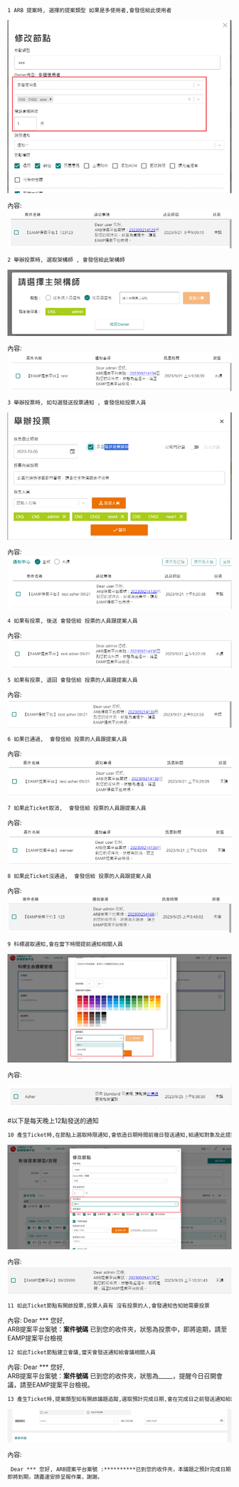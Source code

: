 ``` sh
1 ARB 提案時, 選擇的提案類型 如果是多使用者,會發信給此使用者
```

![](pic/Pasted%20image%2020230921171408.png)

內容:
![](pic/Pasted%20image%2020230921171535.png)

``` sh
2 舉辦投票時, 選取架構師 , 會發信給此架構師
```

![](pic/Pasted%20image%2020230921173831.png)

內容:
![](pic/Pasted%20image%2020230921173851.png)


``` sh
3 舉辦投票時, 如勾選發送投票通知 , 會發信給投票人員
```

![](pic/Pasted%20image%2020230921171846.png)

內容:
![](pic/Pasted%20image%2020230921172109.png)


``` sh
4 如果有投票, 後送 會發信給 投票的人員跟提案人員
```

內容:
![](pic/Pasted%20image%2020230921172329.png)


``` sh
5 如果有投票, 退回 會發信給 投票的人員跟提案人員
```

內容:
![](pic/Pasted%20image%2020230921172447.png)


``` sh
6 如果已通過,  會發信給 投票的人員跟提案人員
```


內容:
![](pic/Pasted%20image%2020230921172953.png)


``` sh
7 如果此Ticket取消,  會發信給 投票的人員跟提案人員
```

內容:
![](pic/Pasted%20image%2020230921174245.png)

``` sh
8 如果此Ticket沒通過,  會發信給 投票的人員跟提案人員
```

內容:
![](pic/Pasted%20image%2020230925114412.png)

``` sh
9 科標選取通知,會在當下時間提前通知相關人員 
```

![](pic/Pasted%20image%2020230926111249.png)

內容:

![](pic/Pasted%20image%2020230926111322.png)


#以下是每天晚上12點發送的通知

``` sh
10 產生Ticket時,在節點上選取時限通知,會依造日期時間前幾日發送通知,給通知對象及此提案人
```

![](pic/Pasted%20image%2020230926104228.png)

內容:
![](pic/Pasted%20image%2020230926104312.png)


``` sh
11 如此Ticket節點有開啟投票,投票人員有 沒有投票的人,會發通知告知她需要投票
```

內容:
Dear *** 您好,  
ARB提案平台案號：**案件號碼** 已到您的收件夾，狀態為投票中，即將逾期，請至EAMP提案平台檢視

``` sh
12 如此Ticket節點建立會議,當天會發送通知給會議相關人員
```

內容:
Dear *** 您好,  
ARB提案平台案號：**案件號碼** 已到您的收件夾，狀態為_____，提醒今日召開會議，請至EAMP提案平台檢視。

``` sh
13 產生Ticket時,提案類型如有開啟議題追蹤,選取預計完成日期,會在完成日之前發送通知給議題負責人
```

![](pic/Pasted%20image%2020230926110146.png)

內容:
```
 Dear *** 您好, ARB提案平台案號 :**********已到您的收件夾，本議題之預計完成日期即將到期，請盡速安排呈報作業，謝謝。
```

